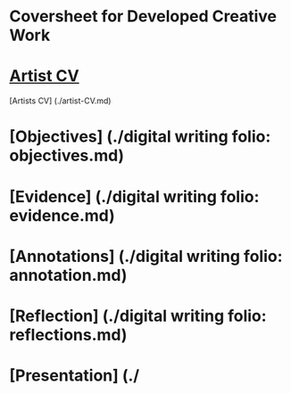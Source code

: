 # Coversheet for Developed Creative Work 

# <a href="https://github.com/larajscuri/digitalwritingrep/blob/main/artist-CV.md">Artist CV</a>

[Artists CV] (./artist-CV.md)

# [Objectives] (./digital writing folio: objectives.md)

# [Evidence] (./digital writing folio: evidence.md)

# [Annotations] (./digital writing folio: annotation.md)

# [Reflection] (./digital writing folio: reflections.md)

# [Presentation] (./
